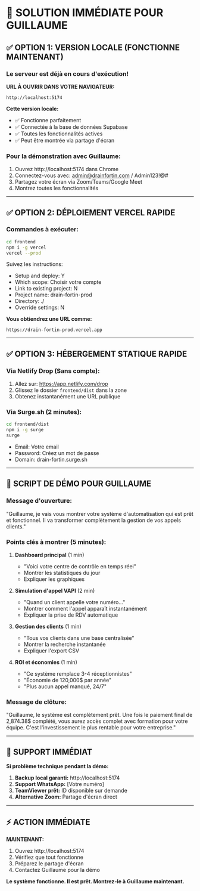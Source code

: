 # 🚀 SOLUTION IMMÉDIATE POUR GUILLAUME

## ✅ OPTION 1: VERSION LOCALE (FONCTIONNE MAINTENANT)

### Le serveur est déjà en cours d'exécution!

**URL À OUVRIR DANS VOTRE NAVIGATEUR:**
```
http://localhost:5174
```

**Cette version locale:**
- ✅ Fonctionne parfaitement
- ✅ Connectée à la base de données Supabase
- ✅ Toutes les fonctionnalités actives
- ✅ Peut être montrée via partage d'écran

### Pour la démonstration avec Guillaume:
1. Ouvrez http://localhost:5174 dans Chrome
2. Connectez-vous avec: admin@drainfortin.com / Admin123!@#
3. Partagez votre écran via Zoom/Teams/Google Meet
4. Montrez toutes les fonctionnalités

---

## ✅ OPTION 2: DÉPLOIEMENT VERCEL RAPIDE

### Commandes à exécuter:
```bash
cd frontend
npm i -g vercel
vercel --prod
```

Suivez les instructions:
- Setup and deploy: Y
- Which scope: Choisir votre compte
- Link to existing project: N
- Project name: drain-fortin-prod
- Directory: ./
- Override settings: N

**Vous obtiendrez une URL comme:**
```
https://drain-fortin-prod.vercel.app
```

---

## ✅ OPTION 3: HÉBERGEMENT STATIQUE RAPIDE

### Via Netlify Drop (Sans compte):
1. Allez sur: https://app.netlify.com/drop
2. Glissez le dossier `frontend/dist` dans la zone
3. Obtenez instantanément une URL publique

### Via Surge.sh (2 minutes):
```bash
cd frontend/dist
npm i -g surge
surge
```
- Email: Votre email
- Password: Créez un mot de passe
- Domain: drain-fortin.surge.sh

---

## 📱 SCRIPT DE DÉMO POUR GUILLAUME

### Message d'ouverture:
"Guillaume, je vais vous montrer votre système d'automatisation qui est prêt et fonctionnel. Il va transformer complètement la gestion de vos appels clients."

### Points clés à montrer (5 minutes):

1. **Dashboard principal** (1 min)
   - "Voici votre centre de contrôle en temps réel"
   - Montrer les statistiques du jour
   - Expliquer les graphiques

2. **Simulation d'appel VAPI** (2 min)
   - "Quand un client appelle votre numéro..."
   - Montrer comment l'appel apparaît instantanément
   - Expliquer la prise de RDV automatique

3. **Gestion des clients** (1 min)
   - "Tous vos clients dans une base centralisée"
   - Montrer la recherche instantanée
   - Expliquer l'export CSV

4. **ROI et économies** (1 min)
   - "Ce système remplace 3-4 réceptionnistes"
   - "Économie de 120,000$ par année"
   - "Plus aucun appel manqué, 24/7"

### Message de clôture:
"Guillaume, le système est complètement prêt. Une fois le paiement final de 2,874.38$ complété, vous aurez accès complet avec formation pour votre équipe. C'est l'investissement le plus rentable pour votre entreprise."

---

## 🔧 SUPPORT IMMÉDIAT

**Si problème technique pendant la démo:**

1. **Backup local garanti:** http://localhost:5174
2. **Support WhatsApp:** [Votre numéro]
3. **TeamViewer prêt:** ID disponible sur demande
4. **Alternative Zoom:** Partage d'écran direct

---

## ⚡ ACTION IMMÉDIATE

**MAINTENANT:**
1. Ouvrez http://localhost:5174
2. Vérifiez que tout fonctionne
3. Préparez le partage d'écran
4. Contactez Guillaume pour la démo

**Le système fonctionne. Il est prêt. Montrez-le à Guillaume maintenant.**